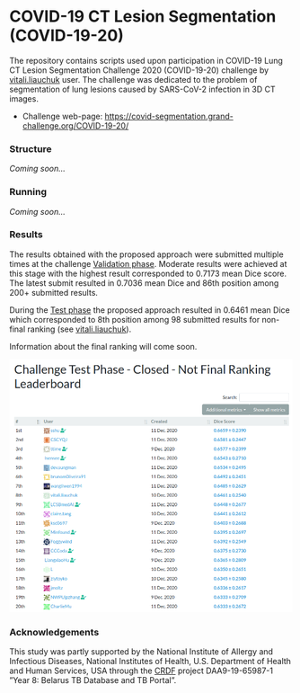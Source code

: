 # COVID-19 CT Lesion Segmentation (COVID-19-20)

The repository contains scripts used upon participation in COVID-19 Lung CT Lesion Segmentation Challenge 2020 
(COVID-19-20) challenge by [vitali.liauchuk](https://grand-challenge.org/users/vitali.liauchuk/) user.
The challenge was dedicated to the problem of segmentation of lung lesions caused by SARS-CoV-2 infection in 3D CT images.

* Challenge web-page: https://covid-segmentation.grand-challenge.org/COVID-19-20/

### Structure

_Coming soon..._

### Running

_Coming soon..._

### Results

The results obtained with the proposed approach were submitted multiple times at the challenge
[Validation phase](https://covid-segmentation.grand-challenge.org/evaluation/challenge/leaderboard/).
Moderate results were achieved at this stage with the highest result corresponded to 0.7173 mean Dice score.
The latest submit resulted in 0.7036 mean Dice and 86th position among 200+ submitted results.

During the [Test phase](https://covid-segmentation.grand-challenge.org/evaluation/challenge-second-phase-new-data/leaderboard/)
the proposed approach resulted in 0.6461 mean Dice which corresponded to 8th position among 98 submitted results for non-final ranking 
(see [vitali.liauchuk](https://grand-challenge.org/users/vitali.liauchuk/)).

Information about the final ranking will come soon. 

![Alt text](assets/test_lb_preliminary.png "Test Phase Leaderboard (Preliminary)")

### Acknowledgements

This study was partly supported by the National Institute of Allergy and Infectious Diseases, 
National Institutes of Health, U.S. Department of Health and Human Services, USA through the 
[CRDF](https://www.crdfglobal.org/) project DAA9-19-65987-1 ”Year 8: Belarus TB Database and TB Portal”. 
